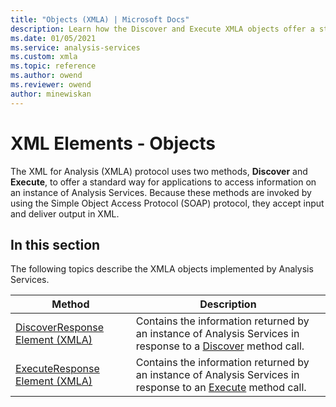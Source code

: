 ```yaml
---
title: "Objects (XMLA) | Microsoft Docs"
description: Learn how the Discover and Execute XMLA objects offer a standard way for applications to access information on an instance of Analysis Services.
ms.date: 01/05/2021
ms.service: analysis-services
ms.custom: xmla
ms.topic: reference
ms.author: owend
ms.reviewer: owend
author: minewiskan
---
```

# XML Elements - Objects

  The XML for Analysis (XMLA) protocol uses two methods, **Discover** and **Execute**, to offer a standard way for applications to access information on an instance of Analysis Services. Because these methods are invoked by using the Simple Object Access Protocol (SOAP) protocol, they accept input and deliver output in XML.  
  
## In this section

 The following topics describe the XMLA objects implemented by Analysis Services.  
  
|Method|Description|  
|------------|-----------------|  
|[DiscoverResponse Element &#40;XMLA&#41;](xml-elements-objects-discoverresponse.md)|Contains the information returned by an instance of Analysis Services in response to a [Discover](xml-elements-methods-discover.md) method call.|  
|[ExecuteResponse Element &#40;XMLA&#41;](xml-elements-objects-executeresponse.md)|Contains the information returned by an instance of Analysis Services in response to an [Execute](xml-elements-methods-execute.md) method call.|